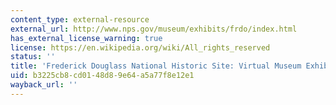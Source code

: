 ```yaml
---
content_type: external-resource
external_url: http://www.nps.gov/museum/exhibits/frdo/index.html
has_external_license_warning: true
license: https://en.wikipedia.org/wiki/All_rights_reserved
status: ''
title: 'Frederick Douglass National Historic Site: Virtual Museum Exhibit'
uid: b3225cb8-cd01-48d8-9e64-a5a77f8e12e1
wayback_url: ''
---
```

